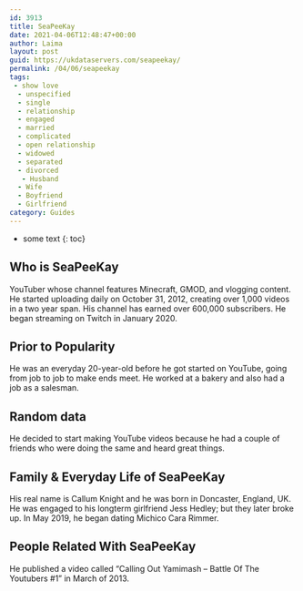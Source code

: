 ```yaml
---
id: 3913
title: SeaPeeKay
date: 2021-04-06T12:48:47+00:00
author: Laima
layout: post
guid: https://ukdataservers.com/seapeekay/
permalink: /04/06/seapeekay
tags:
 - show love
  - unspecified
  - single
  - relationship
  - engaged
  - married
  - complicated
  - open relationship
  - widowed
  - separated
  - divorced
   - Husband
  - Wife
  - Boyfriend
  - Girlfriend
category: Guides
---
```


* some text
{: toc}


## Who is SeaPeeKay
                  
                  
                  
YouTuber whose channel features Minecraft, GMOD, and vlogging content. He started uploading daily on October 31, 2012, creating over 1,000 videos in a two year span. His channel has earned over 600,000 subscribers. He began streaming on Twitch in January 2020. 
                  
              
            
              
            
                
                
                
## Prior to Popularity
                  
                  
                  
He was an everyday 20-year-old before he got started on YouTube, going from job to job to make ends meet. He worked at a bakery and also had a job as a salesman. 
                  
              
            
              
            
                
                
                
## Random data
                  
                  
                  
He decided to start making YouTube videos because he had a couple of friends who were doing the same and heard great things. 
                  
              
            
              
            
                
                
                
## Family & Everyday Life of SeaPeeKay
                  
                  
                  
His real name is Callum Knight and he was born in Doncaster, England, UK. He was engaged to his longterm girlfriend Jess Hedley; but they later broke up. In May 2019, he began dating Michico Cara Rimmer.
                  
              
            
              
            
                
                
                
## People Related With SeaPeeKay
                  
                  
                  
He published a video called &#8220;Calling Out Yamimash &#8211; Battle Of The Youtubers #1&#8221; in March of 2013. 
                  
              
            
              
            
                
              
            
              
              
            
            
              
            
          
          
          